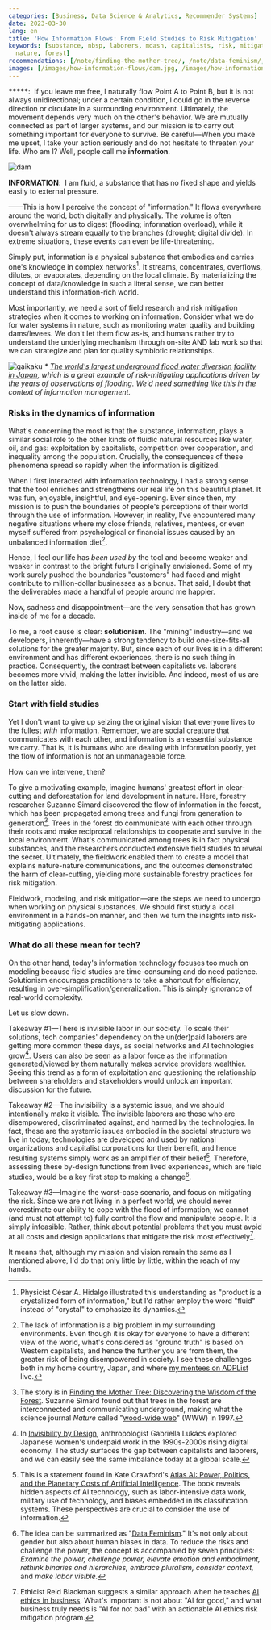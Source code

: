 ```yaml
---
categories: [Business, Data Science & Analytics, Recommender Systems]
date: 2023-03-30
lang: en
title: 'How Information Flows: From Field Studies to Risk Mitigation'
keywords: [substance, nbsp, laborers, mdash, capitalists, risk, mitigation, labor,
  nature, forest]
recommendations: [/note/finding-the-mother-tree/, /note/data-feminism/, /note/dividual-in-recsys/]
images: [/images/how-information-flows/dam.jpg, /images/how-information-flows/gaikaku.jpeg]
---
```


**\*\*\*\*\***:&nbsp;&nbsp;If you leave me free, I naturally flow Point A to Point B, but it is not always unidirectional; under a certain condition, I could go in the reverse direction or circulate in a surrounding environment. Ultimately, the movement depends very much on the other's behavior. We are mutually connected as part of larger systems, and our mission is to carry out something important for everyone to survive. Be careful&mdash;When you make me upset, I take your action seriously and do not hesitate to threaten your life. Who am I? Well, people call me __information__.

![dam](/images/how-information-flows/dam.jpg)

**INFORMATION**:&nbsp;&nbsp;I am fluid, a substance that has no fixed shape and yields easily to external pressure.

&mdash;&mdash;This is how I perceive the concept of "information." It flows everywhere around the world, both digitally and physically. The volume is often overwhelming for us to digest (flooding; information overload), while it doesn't always stream equally to the branches (drought; digital divide). In extreme situations, these events can even be life-threatening.

Simply put, information is a physical substance that embodies and carries one's knowledge in complex networks[^1]. It streams, concentrates, overflows, dilutes, or evaporates, depending on the local climate. By materializing the concept of data/knowledge in such a literal sense, we can better understand this information-rich world.

Most importantly, we need a sort of field research and risk mitigation strategies when it comes to working on information. Consider what we do for water systems in nature, such as monitoring water quality and building dams/levees. We don't let them flow as-is, and humans rather try to understand the underlying mechanism through on-site AND lab work so that we can strategize and plan for quality symbiotic relationships.

![gaikaku](/images/how-information-flows/gaikaku.jpeg)
_\* [The world's largest underground flood water diversion facility in Japan](https://en.wikipedia.org/wiki/Metropolitan_Area_Outer_Underground_Discharge_Channel), which is a great example of risk-mitigating applications driven by the years of observations of flooding. We'd need something like this in the context of information management._

### Risks in the dynamics of information

What's concerning the most is that the substance, information, plays a similar social role to the other kinds of fluidic natural resources like water, oil, and gas: exploitation by capitalists, competition over cooperation, and inequality among the population. Crucially, the consequences of these phenomena spread so rapidly when the information is digitized.

When I first interacted with information technology, I had a strong sense that the tool enriches and strengthens our real life on this beautiful planet. It was fun, enjoyable, insightful, and eye-opening. Ever since then, my mission is to push the boundaries of people's perceptions of their world through the use of information. However, in reality, I've encountered many negative situations where my close friends, relatives, mentees, or even myself suffered from psychological or financial issues caused by an unbalanced information diet[^2].

Hence, I feel our life has *been used by* the tool and become weaker and weaker in contrast to the bright future I originally envisioned. Some of my work surely pushed the boundaries "customers" had faced and might contribute to million-dollar businesses as a bonus. That said, I doubt that the deliverables made a handful of people around me happier.

Now, sadness and disappointment&mdash;are the very sensation that has grown inside of me for a decade.

To me, a root cause is clear: **solutionism**. The "mining" industry&mdash;and we developers, inherently&mdash;have a strong tendency to build one-size-fits-all solutions for the greater majority. But, since each of our lives is in a different environment and has different experiences, there is no such thing in practice. Consequently, the contrast between capitalists vs. laborers becomes more vivid, making the latter invisible. And indeed, most of us are on the latter side.

### Start with field studies

Yet I don't want to give up seizing the original vision that everyone lives to the fullest *with* information. Remember, we are social creature that communicates with each other, and information is an essential substance we carry. That is, it is humans who are dealing with information poorly, yet the flow of information is not an unmanageable force.

How can we intervene, then?

To give a motivating example, imagine humans' greatest effort in clear-cutting and deforestation for land development in nature. Here, forestry researcher Suzanne Simard discovered the flow of information in the forest, which has been propagated among trees and fungi from generation to generation[^3]. Trees in the forest do communicate with each other through their roots and make reciprocal relationships to cooperate and survive in the local environment. What's communicated among trees is in fact physical substances, and the researchers conducted extensive field studies to reveal the secret. Ultimately, the fieldwork enabled them to create a model that explains nature-nature communications, and the outcomes demonstrated the harm of clear-cutting, yielding more sustainable forestry practices for risk mitigation. 

Fieldwork, modeling, and risk mitigation&mdash;are the steps we need to undergo when working on physical substances. We should first study a local environment in a hands-on manner, and then we turn the insights into risk-mitigating applications.

### What do all these mean for tech?

On the other hand, today's information technology focuses too much on modeling because field studies are time-consuming and do need patience. Solutionism encourages practitioners to take a shortcut for efficiency, resulting in over-simplification/generalization. This is simply ignorance of real-world complexity.

Let us slow down.

Takeaway #1&mdash;There is invisible labor in our society. To scale their solutions, tech companies' dependency on the un(der)paid laborers are getting more common these days, as social networks and AI technologies grow[^4]. Users can also be seen as a labor force as the information generated/viewed by them naturally makes service providers wealthier. Seeing this trend as a form of exploitation and questioning the relationship between shareholders and stakeholders would unlock an important discussion for the future.

Takeaway #2&mdash;The invisibility is a systemic issue, and we should intentionally make it visible. The invisible laborers are those who are disempowered, discriminated against, and harmed by the technologies. In fact, these are the systemic issues embodied in the societal structure we live in today; technologies are developed and used by national organizations and capitalist corporations for their benefit, and hence resulting systems simply work as an amplifier of their belief[^5]. Therefore, assessing these by-design functions from lived experiences, which are field studies, would be a key first step to making a change[^6].

Takeaway #3&mdash;Imagine the worst-case scenario, and focus on mitigating the risk. Since we are not living in a perfect world, we should never overestimate our ability to cope with the flood of information; we cannot (and must not attempt to) fully control the flow and manipulate people. It is simply infeasible. Rather, think about potential problems that you must avoid at all costs and design applications that mitigate the risk most effectively[^7].

It means that, although my mission and vision remain the same as I mentioned above, I'd do that only little by little, within the reach of my hands.

[^1]: Physicist César A. Hidalgo illustrated this understanding as "product is a crystallized form of information," but I'd rather employ the word "fluid" instead of "crystal" to emphasize its dynamics.
[^2]: The lack of information is a big problem in my surrounding environments. Even though it is okay for everyone to have a different view of the world, what's considered as "ground truth" is based on Western capitalists, and hence the further you are from them, the greater risk of being disempowered in society. I see these challenges both in my home country, Japan, and where [my mentees on ADPList](/note/mentoring/) live.
[^3]: The story is in [Finding the Mother Tree: Discovering the Wisdom of the Forest](https://www.amazon.ca/Finding-Mother-Tree-Discovering-Intelligence/dp/0735237751). Suzanne Simard found out that trees in the forest are interconnected and communicating underground, making what the science journal *Nature* called "[wood-wide web](https://mothertreeproject.org/background/journal-articles/)" (WWW) in 1997.
[^4]: In [Invisibility by Design](https://www.amazon.ca/Invisibility-Design-Japans-Digital-Economy/dp/147800648X), anthropologist Gabriella Lukács explored Japanese women's underpaid work in the 1990s-2000s rising digital economy. The study surfaces the gap between capitalists and laborers, and we can easily see the same imbalance today at a global scale.
[^5]: This is a statement found in Kate Crawford's [Atlas AI: Power, Politics, and the Planetary Costs of Artificial Intelligence](https://www.amazon.ca/Atlas-AI-Planetary-Artificial-Intelligence/dp/0300264631/). The book reveals hidden aspects of AI technology, such as labor-intensive data work, military use of technology, and biases embedded in its classification systems. These perspectives are crucial to consider the use of information.
[^6]: The idea can be summarized as "[Data Feminism](https://www.amazon.ca/Data-Feminism-Catherine-DIgnazio/dp/0262044005/)." It's not only about gender but also about human biases in data. To reduce the risks and challenge the power, the concept is accompanied by seven principles: *Examine the power, challenge power, elevate emotion and embodiment, rethink binaries and hierarchies, embrace pluralism, consider context,* and *make labor visible.*
[^7]: Ethicist Reid Blackman suggests a similar approach when he teaches [AI ethics in business](https://www.amazon.ca/Ethical-Machines-Unbiased-Transparent-Respectful-ebook/dp/B09KNXTVLP/). What's important is not about "AI for good," and what business truly needs is "AI for not bad" with an actionable AI ethics risk mitigation program.
